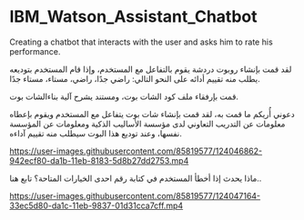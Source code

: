 # IBM_Watson_Assistant_Chatbot
Creating a chatbot that interacts with the user and asks him to rate his performance.

لقد قمت بإنشاء روبوت دردشة يقوم بالتفاعل مع المستخدم، وإذا قام المستخدم بتوديعه يطلب منه تقييم أدائه على النحو التالي: راضي جدًا، راضي، مستاء، مستاء جدًا.

قمت بإرفقاء ملف كود الشات بوت، ومستند يشرح آلية بناءالشات بوت.





 
 دعوني أُريكم ما قمت به، لقد قمت بإنشاء شات بوت يتفاعل مع المستخدم ويقوم بإعطاه معلومات عن التدريب التعاوني لدى مؤسسة الأساليب الذكية ومعلومات عن المؤسسة نفسها، وعند توديع هذا البوت سيطلب منه تقييم آداءه.
 
https://user-images.githubusercontent.com/85819577/124046862-942ecf80-da1b-11eb-8183-5d8b27dd2753.mp4


ماذا يحدث إذا أخطأ المستخدم في كتابة رقم احدى الخيارات المتاحة؟ تابع هنا..


https://user-images.githubusercontent.com/85819577/124047164-33ec5d80-da1c-11eb-9837-01d31cca7cff.mp4


